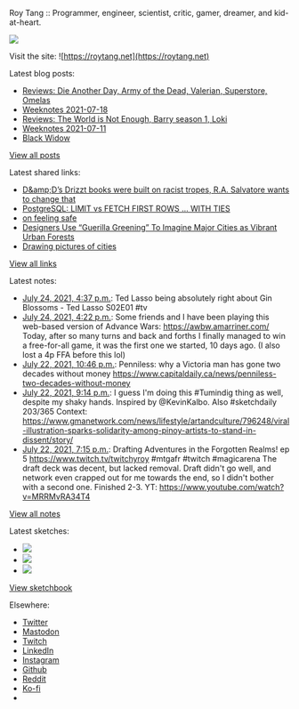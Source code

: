 Roy Tang :: Programmer, engineer, scientist, critic, gamer, dreamer, and kid-at-heart.

![](https://roytang.net/static/img/profile.jpg)

Visit the site: ![https://roytang.net](https://roytang.net)

Latest blog posts:

- [Reviews: Die Another Day, Army of the Dead, Valerian, Superstore, Omelas](https://roytang.net/2021/07/dad-aotd-vatcoatp-omelas/)
- [Weeknotes 2021-07-18](https://roytang.net/2021/07/weeknotes-2021-07-18/)
- [Reviews: The World is Not Enough, Barry season 1, Loki](https://roytang.net/2021/07/wine-barry-loki/)
- [Weeknotes 2021-07-11](https://roytang.net/2021/07/weeknotes-2021-07-11/)
- [Black Widow](https://roytang.net/2021/07/black-widow/)

[View all posts](https://roytang.net/blog)

Latest shared links:

- [D&amp;amp;D’s Drizzt books were built on racist tropes, R.A. Salvatore wants to change that](https://roytang.net/2021/07/dampds-drizzt-books-were-built-on-racist-tropes-ra-salvatore-wants-to-change-that/)
- [PostgreSQL: LIMIT vs FETCH FIRST ROWS … WITH TIES](https://roytang.net/2021/07/postgresql-limit-vs-fetch-first-rows-with-ties/)
- [on feeling safe](https://roytang.net/2021/07/on-feeling-safe/)
- [Designers Use “Guerilla Greening” To Imagine Major Cities as Vibrant Urban Forests](https://roytang.net/2021/07/designers-use-guerilla-greening-to-imagine-major-cities-as-vibrant-urban-forests/)
- [Drawing pictures of cities](https://roytang.net/2021/07/drawing-pictures-of-cities/)

[View all links](https://roytang.net/links)

Latest notes:

- [July 24, 2021, 4:37 p.m.](https://roytang.net/2021/07/1418852829381337088/): Ted Lasso being absolutely right about Gin Blossoms - Ted Lasso S02E01 #tv
- [July 24, 2021, 4:22 p.m.](https://roytang.net/2021/07/1418849098460016643/): Some friends and I have been playing this web-based version of Advance Wars: https://awbw.amarriner.com/ Today, after so many turns and back and forths I finally managed to win a free-for-all game, it was the first one we started, 10 days ago. (I also lost a 4p FFA before this lol)
- [July 22, 2021, 10:46 p.m.](https://roytang.net/2021/07/4823fed7da7efe7a88adfe7eb623ad45/): Penniless: why a Victoria man has gone two decades without money https://www.capitaldaily.ca/news/penniless-two-decades-without-money
- [July 22, 2021, 9:14 p.m.](https://roytang.net/2021/07/1418197671228047362/): I guess I&#x27;m doing this #Tumindig thing as well, despite my shaky hands. Inspired by @KevinKalbo. Also #sketchdaily 203/365 Context: https://www.gmanetwork.com/news/lifestyle/artandculture/796248/viral-illustration-sparks-solidarity-among-pinoy-artists-to-stand-in-dissent/story/
- [July 22, 2021, 7:15 p.m.](https://roytang.net/2021/07/1418167706780684289/): Drafting Adventures in the Forgotten Realms! ep 5 https://www.twitch.tv/twitchyroy #mtgafr #twitch #magicarena The draft deck was decent, but lacked removal. Draft didn&#x27;t go well, and network even crapped out for me towards the end, so I didn&#x27;t bother with a second one. Finished 2-3. YT: https://www.youtube.com/watch?v=MRRMvRA34T4

[View all notes](https://roytang.net/notes)

Latest sketches:


- ![](https://roytang.net/media/cache/da/54/da546dd186cdf1162db2d10986c12448.jpg)
- ![](https://roytang.net/media/cache/d9/0d/d90da302dc63e835c962ae8b591c3518.jpg)
- ![](https://roytang.net/media/cache/2b/29/2b29faa3ddd2c397d2ea60333f4ef09e.jpg)

[View sketchbook](https://roytang.net/albums/sketchbook)


Elsewhere:

- [Twitter](https://twitter.com/roytang)
- [Mastodon](https://mastodon.technology/@roytang)
- [Twitch](https://twitch.tv/twitchyroy)
- [LinkedIn](https://www.linkedin.com/in/roytang)
- [Instagram](https://instagram.com/roytang0400)
- [Github](https://github.com/roytang)
- [Reddit](https://reddit.com/u/hungryroy)
- [Ko-fi](https://ko-fi.com/roytang)
- [](mailto:hello@roytang.net)